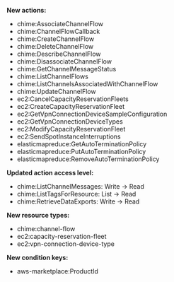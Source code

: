 **New actions:**

- chime:AssociateChannelFlow
- chime:ChannelFlowCallback
- chime:CreateChannelFlow
- chime:DeleteChannelFlow
- chime:DescribeChannelFlow
- chime:DisassociateChannelFlow
- chime:GetChannelMessageStatus
- chime:ListChannelFlows
- chime:ListChannelsAssociatedWithChannelFlow
- chime:UpdateChannelFlow
- ec2:CancelCapacityReservationFleets
- ec2:CreateCapacityReservationFleet
- ec2:GetVpnConnectionDeviceSampleConfiguration
- ec2:GetVpnConnectionDeviceTypes
- ec2:ModifyCapacityReservationFleet
- ec2:SendSpotInstanceInterruptions
- elasticmapreduce:GetAutoTerminationPolicy
- elasticmapreduce:PutAutoTerminationPolicy
- elasticmapreduce:RemoveAutoTerminationPolicy

**Updated action access level:**

- chime:ListChannelMessages: Write -> Read
- chime:ListTagsForResource: List -> Read
- chime:RetrieveDataExports: Write -> Read

**New resource types:**

- chime:channel-flow
- ec2:capacity-reservation-fleet
- ec2:vpn-connection-device-type

**New condition keys:**

- aws-marketplace:ProductId
